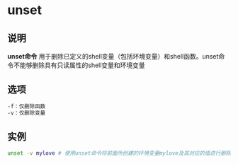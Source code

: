 # **unset**

## 说明

**unset命令** 用于删除已定义的shell变量（包括环境变量）和shell函数。unset命令不能够删除具有只读属性的shell变量和环境变量

## 选项

```markdown
-f：仅删除函数
-v：仅删除变量
```

## 实例

```bash
unset -v mylove # 使用unset命令将前面所创建的环境变量mylove及其对应的值进行删除
```

